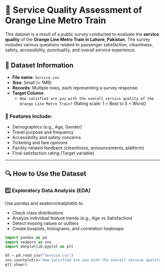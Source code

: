 # 🧾 Service Quality Assessment of Orange Line Metro Train

This dataset is a result of a public survey conducted to evaluate the **service quality** of the **Orange Line Metro Train in Lahore, Pakistan**. The survey includes various questions related to passenger satisfaction, cleanliness, safety, accessibility, punctuality, and overall service experience.

## 📁 Dataset Information

- **File name**: `Service.csv`
- **Size**: Small (< 1MB)
- **Records**: Multiple rows, each representing a survey response.
- **Target Column**: 
  - `How satisfied are you with the overall service quality of the Orange Line Metro Train?` (Rating scale: 1 = Best to 5 = Worst)

### 📌 Features Include:
- Demographics (e.g., Age, Gender)
- Travel purpose and frequency
- Accessibility and safety concerns
- Ticketing and fare opinions
- Facility-related feedback (cleanliness, announcements, platform)
- Final satisfaction rating (Target variable)

---

## 🔍 How to Use the Dataset

### 1️⃣ Exploratory Data Analysis (EDA)
Use pandas and seaborn/matplotlib to:
- Check class distributions
- Analyze individual feature trends (e.g., Age vs Satisfaction)
- Detect missing values or outliers
- Create boxplots, histograms, and correlation heatmaps

```python
import pandas as pd
import seaborn as sns
import matplotlib.pyplot as plt

df = pd.read_csv("Service.csv")
sns.countplot(x='How satisfied are you with the overall service quality of the Orange Line Metro Train?', data=df)
plt.show()
